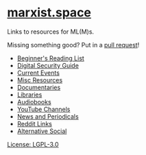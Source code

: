 # [marxist.space](https://marxist.space)

Links to resources for ML(M)s.

Missing something good? Put in a [pull
request](https://github.com/marxism/marxist.space/pulls?q=is%3Apr+is%3Aopen+sort%3Aupdated-desc)!

* [Beginner's Reading List](./beginners-reading-list)
* [Digital Security Guide](./security)
* [Current Events](./current-events)
* [Misc Resources](./misc)
* [Documentaries](./documentaries)
* [Libraries](./libraries)
* [Audiobooks](./audiobooks)
* [YouTube Channels](./youtube)
* [News and Periodicals](./news)
* [Reddit Links](./reddit)
* [Alternative Social](./social)

[License: LGPL-3.0](./LICENSE.md)
